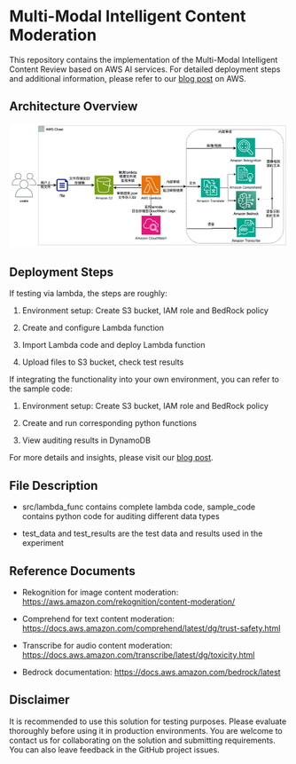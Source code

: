  # Multi-Modal Intelligent Content Moderation

This repository contains the implementation of the Multi-Modal Intelligent Content Review based on AWS AI services. For detailed deployment steps and additional information, please refer to our [blog post](https://aws.amazon.com/cn/blogs/china/multi-modal-intelligent-content-review-based-on-aws-ai-services/) on AWS.

## Architecture Overview

![Architecture Diagram](./document/SolutionArchitecture.jpg)

## Deployment Steps
If testing via lambda, the steps are roughly:

1. Environment setup: Create S3 bucket, IAM role and BedRock policy

2. Create and configure Lambda function  

3. Import Lambda code and deploy Lambda function

4. Upload files to S3 bucket, check test results


If integrating the functionality into your own environment, you can refer to the sample code:

1. Environment setup: Create S3 bucket, IAM role and BedRock policy

2. Create and run corresponding python functions

3. View auditing results in DynamoDB

For more details and insights, please visit our [blog post](https://aws.amazon.com/cn/blogs/china/multi-modal-intelligent-content-review-based-on-aws-ai-services/).

## File Description
- src/lambda_func contains complete lambda code, sample_code contains python code for auditing different data types

- test_data and test_results are the test data and results used in the experiment


## Reference Documents
- Rekognition for image content moderation: https://aws.amazon.com/rekognition/content-moderation/

- Comprehend for text content moderation: https://docs.aws.amazon.com/comprehend/latest/dg/trust-safety.html

- Transcribe for audio content moderation: https://docs.aws.amazon.com/transcribe/latest/dg/toxicity.html 

- Bedrock documentation: https://docs.aws.amazon.com/bedrock/latest

## Disclaimer

It is recommended to use this solution for testing purposes. Please evaluate thoroughly before using it in production environments.
You are welcome to contact us for collaborating on the solution and submitting requirements. You can also leave feedback in the GitHub project issues.



